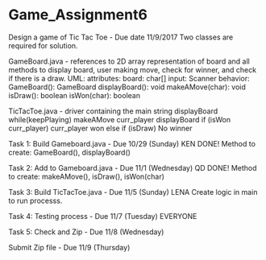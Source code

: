 # Game_Assignment6

Design a game of Tic Tac Toe - Due date 11/9/2017
Two classes are required for solution.

GameBoard.java - references to 2D array representation of board and all methods to display board, user making move, check for winner,
                 and check if there is a draw.
UML:
    attributes:
          board: char[]
          input: Scanner
    behavior:
        GameBoard(): GameBoard
        displayBoard(): void
        makeAMove(char): void
        isDraw(): boolean
        isWon(char): boolean

TicTacToe.java - driver containing the main string
        displayBoard
        while(keepPlaying)
            makeAMove curr_player
            displayBoard
            if (isWon curr_player)
                 curr_player won
            else if (isDraw)
                 No winner


Task 1: Build Gameboard.java - Due 10/29 (Sunday) KEN DONE!
        Method to create: GameBoard(), displayBoard()

Task 2: Add to Gameboard.java - Due 11/1 (Wednesday)  QD DONE!
        Method to create: makeAMove(), isDraw(), isWon(char)

Task 3: Build TicTacToe.java - Due 11/5 (Sunday) LENA
        Create logic in main to run processs.

Task 4: Testing process - Due 11/7 (Tuesday) EVERYONE

Task 5: Check and Zip - Due 11/8 (Wednesday)

Submit Zip file - Due 11/9 (Thursday)
